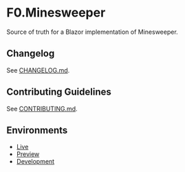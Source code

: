 # F0.Minesweeper
Source of truth for a Blazor implementation of Minesweeper.

## Changelog
See [CHANGELOG.md](./CHANGELOG.md).

## Contributing Guidelines
See [CONTRIBUTING.md](./CONTRIBUTING.md).

## Environments
- [Live](https://flash0ver.github.io/F0-Games-Minesweeper)
- [Preview](https://flash0ver.github.io/F0-Games-Minesweeper-Preview)
- [Development](https://flash0ver.github.io/F0-Games-Minesweeper-Development)
